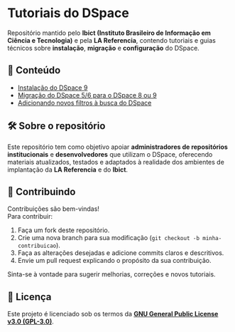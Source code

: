 # Tutoriais do DSpace

Repositório mantido pelo **Ibict (Instituto Brasileiro de Informação em Ciência e Tecnologia)** e pela **LA Referencia**, contendo tutoriais e guias técnicos sobre **instalação**, **migração** e **configuração** do DSpace.

## 📘 Conteúdo

- [Instalação do DSpace 9](tutorial-de-instalacao-dspace9.md)  
- [Migração do DSpace 5/6 para o DSpace 8 ou 9](tutorial-migracao-dspace.md)  
- [Adicionando novos filtros à busca do DSpace](tutorial-add-novos-filtros-a-busca-dspace.md)  

## 🛠️ Sobre o repositório

Este repositório tem como objetivo apoiar **administradores de repositórios institucionais** e **desenvolvedores** que utilizam o DSpace, oferecendo materiais atualizados, testados e adaptados à realidade dos ambientes de implantação da **LA Referencia** e do **Ibict**.

## 🤝 Contribuindo

Contribuições são bem-vindas!  
Para contribuir:

1. Faça um fork deste repositório.
2. Crie uma nova branch para sua modificação (`git checkout -b minha-contribuicao`).
3. Faça as alterações desejadas e adicione commits claros e descritivos.
4. Envie um pull request explicando o propósito da sua contribuição.

Sinta-se à vontade para sugerir melhorias, correções e novos tutoriais.

## 🧾 Licença

Este projeto é licenciado sob os termos da **[GNU General Public License v3.0 (GPL-3.0)](https://www.gnu.org/licenses/gpl-3.0.html)**.
